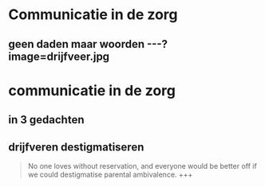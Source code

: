 # Communicatie in de zorg
geen daden maar woorden
---?image=drijfveer.jpg
---
# communicatie in de zorg
in 3 gedachten
---
## drijfveren destigmatiseren
> No one loves without reservation, 
> and everyone would be better off 
> if we could destigmatise parental ambivalence.
+++

